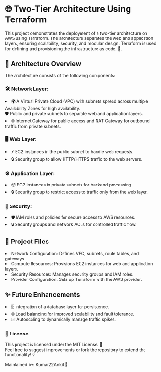 <h1>🌐 Two-Tier Architecture Using Terraform</h1>
<p>This project demonstrates the deployment of a two-tier architecture on AWS using Terraform.
  The architecture separates the web and application layers, ensuring scalability, security, and modular design.
  Terraform is used for defining and provisioning the infrastructure as code. 🚀.</p>

  <h2>🌟 Architecture Overview </h2>
The architecture consists of the following components:
<h3>🛠️ Network Layer:</h3>
<li>🌍 A Virtual Private Cloud (VPC) with subnets spread across multiple Availability Zones for high availability.</li>
<il>🛡️ Public and private subnets to separate web and application layers.</li>
<li>🌐 Internet Gateway for public access and NAT Gateway for outbound traffic from private subnets.</li>

<h3>🖥️ Web Layer:</h3>
<li>⚡ EC2 instances in the public subnet to handle web requests.</li>
<li>🔒 Security group to allow HTTP/HTTPS traffic to the web servers.</li>

<h3>⚙️ Application Layer:</h3>
<li>📦 EC2 instances in private subnets for backend processing.</li>
<li>🔒 Security group to restrict access to traffic only from the web layer.</li>

<h3>🔐 Security:</h3>
<li>🛡️ IAM roles and policies for secure access to AWS resources.</li>
<li>🔒 Security groups and network ACLs for controlled traffic flow.</li>

<h2>📂 Project Files</h2>
<li>Network Configuration: Defines VPC, subnets, route tables, and gateways.</li>
<li>Compute Resources: Provisions EC2 instances for web and application layers.</li>
<li>Security Resources: Manages security groups and IAM roles.</li>
<li>Provider Configuration: Sets up Terraform with the AWS provider.</li>

<h2>✨ Future Enhancements</h2>
<li>🗄️ Integration of a database layer for persistence.</li>
<li>🌐 Load balancing for improved scalability and fault tolerance.</li>
<li>📈 Autoscaling to dynamically manage traffic spikes.</li>

<h3>📜 License</h3>
This project is licensed under the MIT License. 📄
<br>
Feel free to suggest improvements or fork the repository to extend the functionality! 💡

Maintained by: Kumar22Ankit 🙌
